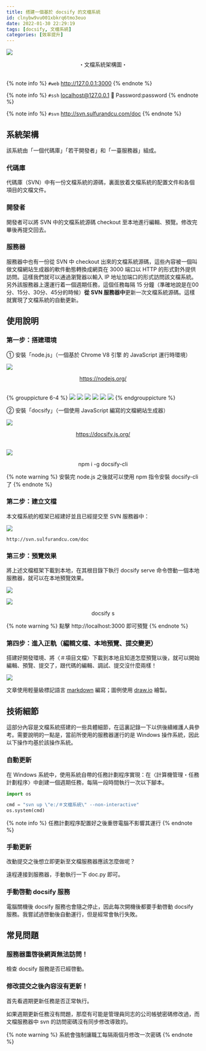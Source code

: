 ```yaml
---
title: 搭建一個基於 docsify 的文檔系統
id: clnybw9vu001xbkrq6tmo3euo
date: 2022-01-30 22:29:19
tags: [docsify, 文檔系統]
categories: [效率提升]
---
```


![](architecture.png)
<center>・文檔系統架構圖・</center>

<!-- more -->

<br>

{% note info %}
`#web` http://127.0.0.1:3000
{% endnote %}

{% note info %}
`#ssh` localhost@127.0.0.1 📢 Password:password
{% endnote %}

{% note info %}
`#svn` http://svn.sulfurandcu.com/doc
{% endnote %}


## 系統架構

該系統由「一個代碼庫」「若干開發者」和「一臺服務器」組成。

### 代碼庫

代碼庫（SVN）中有一份文檔系統的源碼，裏面放着文檔系統的配置文件和各個項目的文檔文件。

### 開發者

開發者可以將 SVN 中的文檔系統源碼 checkout 至本地進行編輯、預覽。修改完畢後再提交回去。

### 服務器

服務器中也有一份從 SVN 中 checkout 出來的文檔系統源碼，這些內容被一個叫做文檔網站生成器的軟件動態轉換成網頁在 3000 端口以 HTTP 的形式對外提供訪問。這樣我們就可以通過瀏覽器以輸入 IP 地址加端口的形式訪問該文檔系統。另外該服務器上還運行着一個週期任務，這個任務每隔 15 分鐘（準確地說是在00分、15分、30分、45分的時候）**從 SVN 服務器中**更新一次文檔系統源碼。這樣就實現了文檔系統的自動更新。


## 使用說明

### 第一步：搭建環境

➀ 安裝「node.js」（一個基於 Chrome V8 引擎 的 JavaScript 運行時環境）

![](nodejs.png)

<center>
<a href="https://nodejs.org/" target="_blank">https://nodejs.org/</a>
</center><br>

{% grouppicture 6-4 %}
![](clnybw9vu001xbkrq6tmo3euo/nodejs.install.1.png)
![](clnybw9vu001xbkrq6tmo3euo/nodejs.install.2.png)
![](clnybw9vu001xbkrq6tmo3euo/nodejs.install.3.png)
![](clnybw9vu001xbkrq6tmo3euo/nodejs.install.4.png)
![](clnybw9vu001xbkrq6tmo3euo/nodejs.install.5.png)
![](clnybw9vu001xbkrq6tmo3euo/nodejs.install.6.png)
{% endgrouppicture %}

➁ 安裝「docsify」（一個使用 JavaScript 編寫的文檔網站生成器）

![](docsify.png)

<center>
<a href="https://docsify.js.org/" target="_blank">https://docsify.js.org/</a>
</center><br>

![](docsify.install.png)

<center>
npm i -g docsify-cli
</center>

{% note warning %}
安裝完 node.js 之後就可以使用 npm 指令安裝 docsify-cli 了
{% endnote %}

### 第二步：建立文檔

本文檔系統的框架已經建好並且已經提交至 SVN 服務器中：

![](document.cloud.png)

```
http://svn.sulfurandcu.com/doc
```

### 第三步：預覽效果

將上述文檔框架下載到本地，在其根目錄下執行 docsify serve 命令啓動一個本地服務器，就可以在本地預覽效果。

![](document.local.png)

![](document.serve.png)

<center>
docsify s
</center>

{% note warning %}
點擊 http://localhost:3000 即可預覽
{% endnote %}

### 第四步：進入正軌（編輯文檔、本地預覽、提交變更）

搭建好開發環境、將〈＃項目文檔〉下載到本地且知道怎麼預覽以後，就可以開始編輯、預覽、提交了，跟代碼的編輯、調試、提交沒什麼兩樣！

![](document.write.png)

文章使用輕量級標記語言 [markdown](https://www.markdownguide.org/basic-syntax/) 編寫；圖例使用 [draw.io](https://www.diagrams.net/) 繪製。


## 技術細節

這部分內容是文檔系統搭建的一些具體細節，在這裏記錄一下以供後續維護人員參考。需要說明的一點是，當前所使用的服務器運行的是 Windows 操作系統，因此以下操作均基於該操作系統。

### 自動更新

在 Windows 系統中，使用系統自帶的任務計劃程序實現：在〈計算機管理・任務計劃程序〉中創建一個週期任務，每隔一段時間執行一次以下腳本。

```py doc.py
import os

cmd = "svn up \"e:/＃文檔系統\" --non-interactive"
os.system(cmd)
```

{% note info %}
任務計劃程序配置好之後重啓電腦不影響其運行
{% endnote %}

### 手動更新

改動提交之後想立即更新至文檔服務器應該怎麼做呢？

遠程連接到服務器，手動執行一下 doc.py 即可。

### 手動啓動 docsify 服務

電腦關機後 docsify 服務也會隨之停止，因此每次開機後都要手動啓動 docsify 服務。我嘗試過啓動後自動運行，但是經常會執行失敗。


## 常見問題

### 服務器重啓後網頁無法訪問！

檢查 docsify 服務是否已經啓動。

### 修改提交之後內容沒有更新！

首先看週期更新任務是否正常執行。

如果週期更新任務沒有問題，那麼有可能是管理員同志的公司帳號密碼修改過，而文檔服務器中 svn 的訪問密碼沒有同步修改導致的。

{% note warning %}
系統會強制讓職工每隔兩個月修改一次密碼
{% endnote %}
